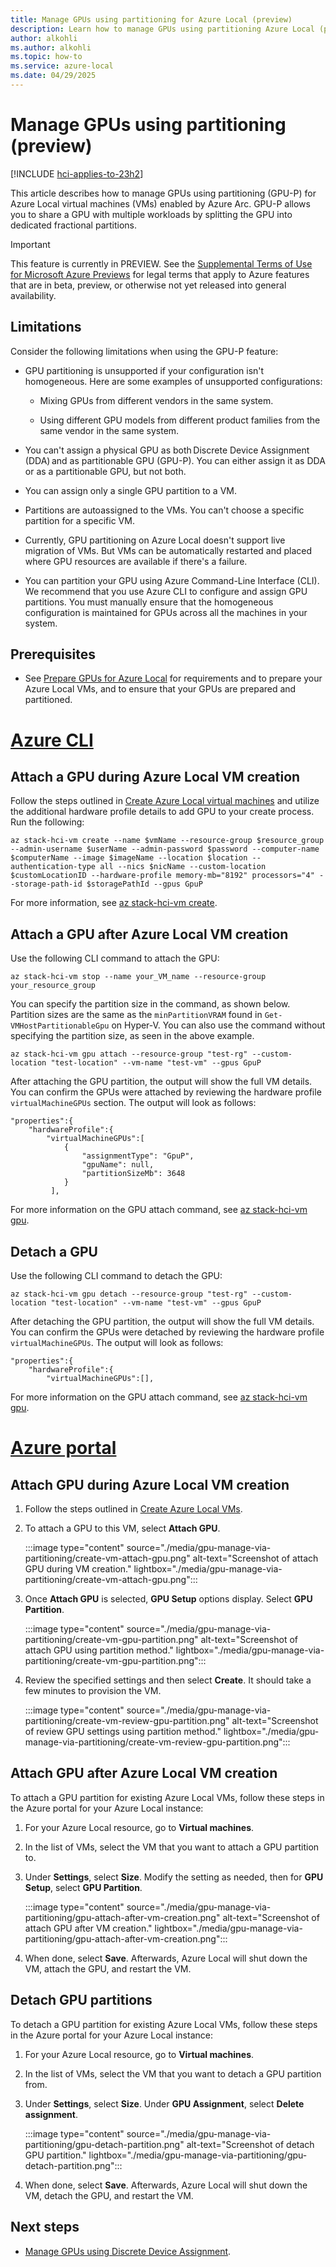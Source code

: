 ```yaml
---
title: Manage GPUs using partitioning for Azure Local (preview)
description: Learn how to manage GPUs using partitioning Azure Local (preview).
author: alkohli
ms.author: alkohli
ms.topic: how-to
ms.service: azure-local
ms.date: 04/29/2025
---
```


# Manage GPUs using partitioning (preview)

[!INCLUDE [hci-applies-to-23h2](../includes/hci-applies-to-23h2.md)]

This article describes how to manage GPUs using partitioning (GPU-P) for Azure Local virtual machines (VMs) enabled by Azure Arc. GPU-P allows you to share a GPU with multiple workloads by splitting the GPU into dedicated fractional partitions.

> [!IMPORTANT]
> This feature is currently in PREVIEW. See the [Supplemental Terms of Use for Microsoft Azure Previews](https://azure.microsoft.com/support/legal/preview-supplemental-terms/) for legal terms that apply to Azure features that are in beta, preview, or otherwise not yet released into general availability.

## Limitations

Consider the following limitations when using the GPU-P feature:

- GPU partitioning is unsupported if your configuration isn't homogeneous. Here are some examples of unsupported configurations:

    - Mixing GPUs from different vendors in the same system.

    - Using different GPU models from different product families from the same vendor in the same system.

- You can't assign a physical GPU as both Discrete Device Assignment (DDA) and as partitionable GPU (GPU-P). You can either assign it as DDA or as a partitionable GPU, but not both.

- You can assign only a single GPU partition to a VM.

- Partitions are autoassigned to the VMs. You can't choose a specific partition for a specific VM.

- Currently, GPU partitioning on Azure Local doesn't support live migration of VMs. But VMs can be automatically restarted and placed where GPU resources are available if there's a failure.

- You can partition your GPU using Azure Command-Line Interface (CLI). We recommend that you use Azure CLI to configure and assign GPU partitions. You must manually ensure that the homogeneous configuration is maintained for GPUs across all the machines in your system.

## Prerequisites

- See [Prepare GPUs for Azure Local](./gpu-manage-via-partitioning.md) for requirements and to prepare your Azure Local VMs, and to ensure that your GPUs are prepared and partitioned.

# [Azure CLI](#tab/azurecli)

## Attach a GPU during Azure Local VM creation

Follow the steps outlined in [Create Azure Local virtual machines](create-arc-virtual-machines.md?tabs=azurecli) and utilize the additional hardware profile details to add GPU to your create process. Run the following:

```azurecli
az stack-hci-vm create --name $vmName --resource-group $resource_group --admin-username $userName --admin-password $password --computer-name $computerName --image $imageName --location $location --authentication-type all --nics $nicName --custom-location $customLocationID --hardware-profile memory-mb="8192" processors="4" --storage-path-id $storagePathId --gpus GpuP
```

For more information, see [az stack-hci-vm create](/cli/azure/stack-hci-vm).

## Attach a GPU after Azure Local VM creation

Use the following CLI command to attach the GPU:

```azurecli
az stack-hci-vm stop --name your_VM_name --resource-group your_resource_group
```

You can specify the partition size in the command, as shown below. Partition sizes are the same as the `minPartitionVRAM` found in `Get-VMHostPartitionableGpu` on Hyper-V. You can also use the command without specifying the partition size, as seen in the above example.  

```azurecli
az stack-hci-vm gpu attach --resource-group "test-rg" --custom-location "test-location" --vm-name "test-vm" --gpus GpuP
```

After attaching the GPU partition, the output will show the full VM details. You can confirm the GPUs were attached by reviewing the hardware profile `virtualMachineGPUs` section. The output will look as follows:

```azurecli
"properties":{
	"hardwareProfile":{
		"virtualMachineGPUs":[
			{
				"assignmentType": "GpuP",
				"gpuName": null,
				"partitionSizeMb": 3648
			}
         ],
```

For more information on the GPU attach command, see [az stack-hci-vm gpu](/cli/azure/stack-hci-vm/gpu).

## Detach a GPU

Use the following CLI command to detach the GPU:

```azurecli
az stack-hci-vm gpu detach --resource-group "test-rg" --custom-location "test-location" --vm-name "test-vm" --gpus GpuP
```

After detaching the GPU partition, the output will show the full VM details. You can confirm the GPUs were detached by reviewing the hardware profile `virtualMachineGPUs`. The output will look as follows:

```azurecli
"properties":{
	"hardwareProfile":{
		"virtualMachineGPUs":[],
```

For more information on the GPU attach command, see [az stack-hci-vm gpu](/cli/azure/stack-hci-vm/gpu).

# [Azure portal](#tab/azureportal)

## Attach GPU during Azure Local VM creation

1. Follow the steps outlined in [Create Azure Local VMs](create-arc-virtual-machines.md?tabs=azureportal#create-azure-local-vms).

1. To attach a GPU to this VM, select **Attach GPU**.

    :::image type="content" source="./media/gpu-manage-via-partitioning/create-vm-attach-gpu.png" alt-text="Screenshot of attach GPU during VM creation." lightbox="./media/gpu-manage-via-partitioning/create-vm-attach-gpu.png":::

1. Once **Attach GPU** is selected, **GPU Setup** options display. Select **GPU Partition**.

    :::image type="content" source="./media/gpu-manage-via-partitioning/create-vm-gpu-partition.png" alt-text="Screenshot of attach GPU using partition method." lightbox="./media/gpu-manage-via-partitioning/create-vm-gpu-partition.png":::

1. Review the specified settings and then select **Create**. It should take a few minutes to provision the VM.

    :::image type="content" source="./media/gpu-manage-via-partitioning/create-vm-review-gpu-partition.png" alt-text="Screenshot of review GPU settings using partition method." lightbox="./media/gpu-manage-via-partitioning/create-vm-review-gpu-partition.png":::

## Attach GPU after Azure Local VM creation

To attach a GPU partition for existing Azure Local VMs, follow these steps in the Azure portal for your Azure Local instance:

1. For your Azure Local resource, go to **Virtual machines**.  

1. In the list of VMs, select the VM that you want to attach a GPU partition to.  

1. Under **Settings**, select **Size**. Modify the setting as needed, then  for **GPU Setup**, select **GPU Partition**.


    :::image type="content" source="./media/gpu-manage-via-partitioning/gpu-attach-after-vm-creation.png" alt-text="Screenshot of attach GPU after VM creation." lightbox="./media/gpu-manage-via-partitioning/gpu-attach-after-vm-creation.png":::

1. When done, select **Save**. Afterwards, Azure Local will shut down the VM, attach the GPU, and restart the VM.

## Detach GPU partitions

To detach a GPU partition for existing Azure Local VMs, follow these steps in the Azure portal for your Azure Local instance:

1. For your Azure Local resource, go to **Virtual machines**.  

1. In the list of VMs, select the VM that you want to detach a GPU partition from.  

1. Under **Settings**, select **Size**. Under **GPU Assignment**, select **Delete assignment**.


    :::image type="content" source="./media/gpu-manage-via-partitioning/gpu-detach-partition.png" alt-text="Screenshot of detach GPU partition." lightbox="./media/gpu-manage-via-partitioning/gpu-detach-partition.png":::

1. When done, select **Save**. Afterwards, Azure Local will shut down the VM, detach the GPU, and restart the VM.

## Next steps

- [Manage GPUs using Discrete Device Assignment](./gpu-manage-via-device.md).
